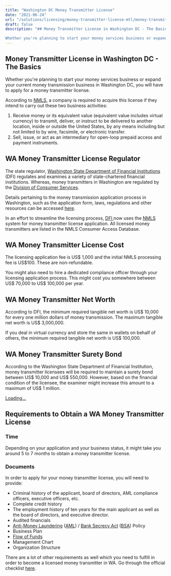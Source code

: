 ```yaml
---
title: "Washington DC Money Transmitter License"
date: "2021-06-24"
url: "/solutions/licensing/money-transmitter-license-mtl/money-transmitter-license-washington-dc/"
draft: false
description: "## Money Transmitter License in Washington DC - The Basics

Whether you're planning to start your money services business or expand your current money..."
---
```


## Money Transmitter License in Washington DC - The Basics

Whether you're planning to start your money services business or expand your current money transmission business in Washington DC, you will have to apply for a money transmitter license.

According to [NMLS](https://dfi.wa.gov/sites/default/files/forms/mt-new-app-checklist.pdf), a company is required to acquire this license if they intend to carry out these two business activities: 

  1. Receive money or its equivalent value (equivalent value includes virtual currency) to transmit, deliver, or instruct to be delivered to another location, inside or outside the United States, by any means including but not limited to by wire, facsimile, or electronic transfer. 
  2. Sell, issue, or act as an intermediary for open-loop prepaid access and payment instruments. 

##  WA Money Transmitter License Regulator

The state regulator, [Washington State Department of Financial Institutions](https://dfi.wa.gov/) (DFI) regulates and examines a variety of state-chartered financial institutions. Whereas, money transmitters in Washington are regulated by the [Division of Consumer Services](https://dfi.wa.gov/industry/consumer-services). 

Details pertaining to the money transmission application process in Washington, such as the application form, laws, regulations and other resources can be accessed [here](https://dfi.wa.gov/money-services). 

In an effort to streamline the licensing process, [DFI ](https://dfi.wa.gov/money-services/licensing)now uses the [NMLS ](https://www.nmlsconsumeraccess.org/)system for money transmitter license application. All licensed money transmitters are listed in the NMLS Consumer Access Database.

## WA Money Transmitter License Cost

The licensing application fee is US$ 1,000 and the initial NMLS processing fee is US$100. These are non-refundable. 

You might also need to hire a dedicated compliance officer through your licensing application process. This might cost you somewhere between US$ 70,000 to US$ 100,000 per year.

## WA Money Transmitter Net Worth 

According to DFI, the minimum required tangible net worth is US$ 10,000 for every one million dollars of money transmission. The maximum tangible net worth is US$ 3,000,000.

If you deal in virtual currency and store the same in wallets on behalf of others, the minimum required tangible net worth is US$ 100,000.

## WA Money Transmitter Surety Bond

According to the Washington State Department of Financial Institution, money transmitter licensees will be required to maintain a surety bond between US$ 10,000 and US$ 550,000. However, based on the financial condition of the licensee, the examiner might increase this amount to a maximum of US$ 1 million.

[Loading...](https://fkhan.gumroad.com/l/washington-dc-money-transmitter-license-cost)

## Requirements to Obtain a WA Money Transmitter License

### Time

Depending on your application and your business status, it might take you around 5 to 7 months to obtain a money transmitter license. 

### Documents

In order to apply for your money transmitter license, you will need to provide:

  * Criminal history of the applicant, board of directors, AML compliance officers, executive officers, etc.
  * Complete credit history 
  * The employment history of ten years for the main applicant as well as the board of directors, and executive director.
  * Audited financials
  * [Anti-Money Laundering](https://faisalkhan.com/solutions/risk-and-compliance/anti-money-laundering-aml/) ([AML](https://faisalkhan.com/solutions/risk-and-compliance/anti-money-laundering-aml/)) / [Bank Secrecy Act](https://faisalkhan.com/knowledge-hub/resources-and-references/bank-secrecy-act/) ([BSA](https://faisalkhan.com/knowledge-hub/resources-and-references/bank-secrecy-act/)) Policy
  * Business Plan
  * [Flow of Funds](https://faisalkhan.com/solutions/risk-and-compliance/flow-of-funds-fof/)
  * Management Chart
  * Organization Structure

There are a lot of other requirements as well which you need to fulfill in order to become a licensed money transmitter in WA. Go through the official checklist [here](https://dfi.wa.gov/sites/default/files/forms/mt-new-app-checklist.pdf).
